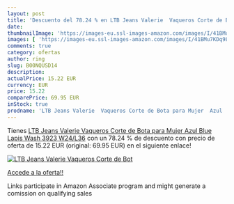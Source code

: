 ```yaml
---
layout: post
title: 'Descuento del 78.24 % en LTB Jeans Valerie  Vaqueros Corte de Bot'
date: 
thumbnailImage: 'https://images-eu.ssl-images-amazon.com/images/I/41BMu7KDq9L._SL200_.jpg'
images: [ 'https://images-eu.ssl-images-amazon.com/images/I/41BMu7KDq9L._SL200_.jpg' ]
comments: true
category: ofertas
author: ring
slug: B00NQUSD14
description:
actualPrice: 15.22 EUR
currency: EUR
price: 15.22
comparePrice: 69.95 EUR
inStock: true
prodname: 'LTB Jeans Valerie  Vaqueros Corte de Bota para Mujer  Azul  Blue Lapis Wash 3923   W24/L36'
---
```


Tienes [LTB Jeans Valerie  Vaqueros Corte de Bota para Mujer  Azul  Blue Lapis Wash 3923   W24/L36](https://www.amazon.es/dp/B00NQUSD14/?tag=tolees-21) con un 78.24 % de descuento con precio de oferta de 15.22 EUR (original: 69.95 EUR) en el siguiente enlace!

[![LTB Jeans Valerie  Vaqueros Corte de Bot](https://images-eu.ssl-images-amazon.com/images/I/41BMu7KDq9L._SL200_.jpg)](https://www.amazon.es/dp/B00NQUSD14/?tag=tolees-21)

[Accede a la oferta!!](https://www.amazon.es/dp/B00NQUSD14/?tag=tolees-21)

Links participate in Amazon Associate program and might generate a comission on qualifying sales


